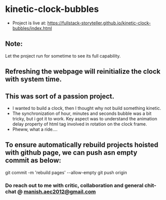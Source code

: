 # kinetic-clock-bubbles

* Project is live at:
https://fullstack-storyteller.github.io/kinetic-clock-bubbles/index.html

## Note:
Let the project run for sometime to see its full capability.

## Refreshing the webpage will reinitialize the clock with system time.

## This was sort of a passion project.
* I wanted to build a clock, then I thought why not build something kinetic.
* The synchronization of hour, minutes and seconds bubble was a bit tricky, but i got it to work. Key aspect was to understand the animation delay property of html tag involved in rotation on the clock frame.
* Pheww, what a ride....

## To ensure automatically rebuild projects hoisted with github page, we can push asn empty commit as below:
git commit -m 'rebuild pages' --allow-empty
git push origin <branch-name>
  
### Do reach out to me with critic, collaboration and general chit-chat @ manish.aec2012@gmail.com
